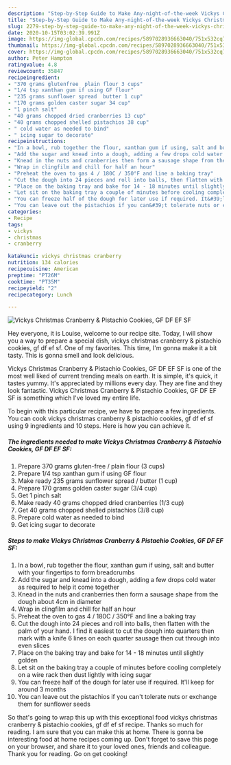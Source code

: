 ```yaml
---
description: "Step-by-Step Guide to Make Any-night-of-the-week Vickys Christmas Cranberry &amp;amp; Pistachio Cookies, GF DF EF SF"
title: "Step-by-Step Guide to Make Any-night-of-the-week Vickys Christmas Cranberry &amp;amp; Pistachio Cookies, GF DF EF SF"
slug: 2279-step-by-step-guide-to-make-any-night-of-the-week-vickys-christmas-cranberry-and-amp-pistachio-cookies-gf-df-ef-sf
date: 2020-10-15T03:02:39.991Z
image: https://img-global.cpcdn.com/recipes/5897028936663040/751x532cq70/vickys-christmas-cranberry-pistachio-cookies-gf-df-ef-sf-recipe-main-photo.jpg
thumbnail: https://img-global.cpcdn.com/recipes/5897028936663040/751x532cq70/vickys-christmas-cranberry-pistachio-cookies-gf-df-ef-sf-recipe-main-photo.jpg
cover: https://img-global.cpcdn.com/recipes/5897028936663040/751x532cq70/vickys-christmas-cranberry-pistachio-cookies-gf-df-ef-sf-recipe-main-photo.jpg
author: Peter Hampton
ratingvalue: 4.8
reviewcount: 35847
recipeingredient:
- "370 grams glutenfree  plain flour 3 cups"
- "1/4 tsp xanthan gum if using GF flour"
- "235 grams sunflower spread  butter 1 cup"
- "170 grams golden caster sugar 34 cup"
- "1 pinch salt"
- "40 grams chopped dried cranberries 13 cup"
- "40 grams chopped shelled pistachios 38 cup"
- " cold water as needed to bind"
- " icing sugar to decorate"
recipeinstructions:
- "In a bowl, rub together the flour, xanthan gum if using, salt and butter with your fingertips to form breadcrumbs"
- "Add the sugar and knead into a dough, adding a few drops cold water as required to help it come together"
- "Knead in the nuts and cranberries then form a sausage shape from the dough about 4cm in diameter"
- "Wrap in clingfilm and chill for half an hour"
- "Preheat the oven to gas 4 / 180C / 350°F and line a baking tray"
- "Cut the dough into 24 pieces and roll into balls, then flatten with the palm of your hand. I find it easiest to cut the dough into quarters then mark with a knife 6 lines on each quarter sausage then cut through into even slices"
- "Place on the baking tray and bake for 14 - 18 minutes until slightly golden"
- "Let sit on the baking tray a couple of minutes before cooling completely on a wire rack then dust lightly with icing sugar"
- "You can freeze half of the dough for later use if required. It&#39;ll keep for around 3 months"
- "You can leave out the pistachios if you can&#39;t tolerate nuts or exchange them for sunflower seeds"
categories:
- Recipe
tags:
- vickys
- christmas
- cranberry

katakunci: vickys christmas cranberry 
nutrition: 134 calories
recipecuisine: American
preptime: "PT26M"
cooktime: "PT35M"
recipeyield: "2"
recipecategory: Lunch

---
```



![Vickys Christmas Cranberry &amp; Pistachio Cookies, GF DF EF SF](https://img-global.cpcdn.com/recipes/5897028936663040/751x532cq70/vickys-christmas-cranberry-pistachio-cookies-gf-df-ef-sf-recipe-main-photo.jpg)

Hey everyone, it is Louise, welcome to our recipe site. Today, I will show you a way to prepare a special dish, vickys christmas cranberry &amp; pistachio cookies, gf df ef sf. One of my favorites. This time, I'm gonna make it a bit tasty. This is gonna smell and look delicious.

Vickys Christmas Cranberry &amp; Pistachio Cookies, GF DF EF SF is one of the most well liked of current trending meals on earth. It is simple, it's quick, it tastes yummy. It's appreciated by millions every day. They are fine and they look fantastic. Vickys Christmas Cranberry &amp; Pistachio Cookies, GF DF EF SF is something which I've loved my entire life.




To begin with this particular recipe, we have to prepare a few ingredients. You can cook vickys christmas cranberry &amp; pistachio cookies, gf df ef sf using 9 ingredients and 10 steps. Here is how you can achieve it.

<!--inarticleads1-->

##### The ingredients needed to make Vickys Christmas Cranberry &amp; Pistachio Cookies, GF DF EF SF:

1. Prepare 370 grams gluten-free / plain flour (3 cups)
1. Prepare 1/4 tsp xanthan gum if using GF flour
1. Make ready 235 grams sunflower spread / butter (1 cup)
1. Prepare 170 grams golden caster sugar (3/4 cup)
1. Get 1 pinch salt
1. Make ready 40 grams chopped dried cranberries (1/3 cup)
1. Get 40 grams chopped shelled pistachios (3/8 cup)
1. Prepare  cold water as needed to bind
1. Get  icing sugar to decorate




<!--inarticleads2-->

##### Steps to make Vickys Christmas Cranberry &amp; Pistachio Cookies, GF DF EF SF:

1. In a bowl, rub together the flour, xanthan gum if using, salt and butter with your fingertips to form breadcrumbs
1. Add the sugar and knead into a dough, adding a few drops cold water as required to help it come together
1. Knead in the nuts and cranberries then form a sausage shape from the dough about 4cm in diameter
1. Wrap in clingfilm and chill for half an hour
1. Preheat the oven to gas 4 / 180C / 350°F and line a baking tray
1. Cut the dough into 24 pieces and roll into balls, then flatten with the palm of your hand. I find it easiest to cut the dough into quarters then mark with a knife 6 lines on each quarter sausage then cut through into even slices
1. Place on the baking tray and bake for 14 - 18 minutes until slightly golden
1. Let sit on the baking tray a couple of minutes before cooling completely on a wire rack then dust lightly with icing sugar
1. You can freeze half of the dough for later use if required. It&#39;ll keep for around 3 months
1. You can leave out the pistachios if you can&#39;t tolerate nuts or exchange them for sunflower seeds




So that's going to wrap this up with this exceptional food vickys christmas cranberry &amp; pistachio cookies, gf df ef sf recipe. Thanks so much for reading. I am sure that you can make this at home. There is gonna be interesting food at home recipes coming up. Don't forget to save this page on your browser, and share it to your loved ones, friends and colleague. Thank you for reading. Go on get cooking!
